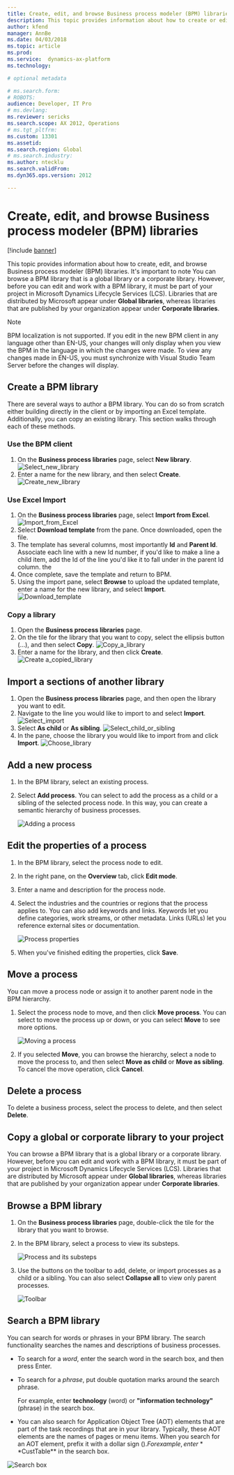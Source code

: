 ```yaml
---
title: Create, edit, and browse Business process modeler (BPM) libraries
description: This topic provides information about how to create or edit a BPM library and how to browse an existing library.
author: kfend
manager: AnnBe
ms.date: 04/03/2018
ms.topic: article
ms.prod:
ms.service:  dynamics-ax-platform
ms.technology:

# optional metadata

# ms.search.form:
# ROBOTS:
audience: Developer, IT Pro
# ms.devlang:
ms.reviewer: sericks
ms.search.scope: AX 2012, Operations	
# ms.tgt_pltfrm:
ms.custom: 13301
ms.assetid:
ms.search.region: Global
# ms.search.industry:
ms.author: ntecklu
ms.search.validFrom:
ms.dyn365.ops.version: 2012

---
```


# Create, edit, and browse Business process modeler (BPM) libraries

[!include [banner](../includes/banner.md)]

This topic provides information about how to create, edit, and browse Business process modeler (BPM) libraries. It's important to note You can browse a BPM library that is a global library or a corporate library. However, before you can edit and work with a BPM library, it must be part of your project in Microsoft Dynamics Lifecycle Services (LCS). Libraries that are distributed by Microsoft appear under **Global libraries**, whereas libraries that are published by your organization appear under **Corporate libraries**.

  >[!NOTE]
  >BPM localization is not supported. If you edit in the new BPM client in any language other than EN-US, your changes will only display when you view the BPM in the language in which the changes were made. To view any changes made in EN-US, you must synchronize with Visual Studio Team Server before the changes will display.

## Create a BPM library
There are several ways to author a BPM library. You can do so from scratch either building directly in the client or by importing an Excel template. Additionally, you can copy an existing library. This section walks through each of these methods.

### Use the BPM client 

1. On the **Business process libraries** page, select **New library**.
     ![Select_new_library](./media/Select_new_library.PNG "New library")
2. Enter a name for the new library, and then select **Create**.
     ![Create_new_library](./media/Create_new_library.PNG "Create new library")
    
### Use Excel Import

1. On the **Business process libraries** page, select **Import from Excel**.
     ![Import_from_Excel](./media/Import_from_Excel.PNG "Import from Excel")
2. Select **Download template** from the pane. Once downloaded, open the file.
3. The template has several columns, most importantly **Id** and **Parent Id**. Associate each line with a new Id number, if you'd like to make a line a child item, add the Id of the line you'd like it to fall under in the parent Id column. the 
4. Once complete, save the template and return to BPM.
5. Using the import pane, select **Browse** to upload the updated template, enter a name for the new library, and select **Import**. 
    ![Download_template](./media/Download_template.PNG "Download template")
 
### Copy a library 

1. Open the **Business process libraries** page. 
2. On the tile for the library that you want to copy, select the ellipsis button (…), and then select **Copy**.
    ![Copy_a_library](./media/Copy_a_library.PNG "Copy library")   
3. Enter a name for the library, and then click **Create**.
    ![Create a_copied_library](./media/Create_a_copied_library.PNG "Create copied library")


## Import a sections of another library
1. Open the **Business process libraries** page, and then open the library you want to edit. 
2. Navigate to the line you would like to import to and select **Import**.
     ![Select_import](./media/Select_import.PNG "Select import")
3. Select **As child** or **As sibling**.
     ![Select_child_or_sibling](./media/Select_child_or_sibling.PNG "Select child or sibling")
4. In the pane, choose the library you would like to import from and click **Import**.
     ![Choose_library](./media/Choose_library.PNG "Choose library")


## Add a new process

1. In the BPM library, select an existing process.
2. Select **Add process**. You can select to add the process as a child or a sibling of the selected process node. In this way, you can create a semantic hierarchy of business processes.

    ![Adding a process](./media/NEWBPM_BlogPost06.png "Add process")

## Edit the properties of a process

1. In the BPM library, select the process node to edit.
2. In the right pane, on the **Overview** tab, click **Edit mode**.
3. Enter a name and description for the process node.
4. Select the industries and the countries or regions that the process applies to. You can also add keywords and links. Keywords let you define categories, work streams, or other metadata. Links (URLs) let you reference external sites or documentation.

    ![Process properties](./media/NEWBPM_BlogPost08-194x300.png "Process details")

5. When you've finished editing the properties, click **Save**.

## Move a process

You can move a process node or assign it to another parent node in the BPM hierarchy.

1. Select the process node to move, and then click **Move process**. You can select to move the process up or down, or you can select **Move** to see more options.

    ![Moving a process](./media/NEWBPM_BlogPost09.png "Move process")

2. If you selected **Move**, you can browse the hierarchy, select a node to move the process to, and then select **Move as child** or **Move as sibling**. To cancel the move operation, click **Cancel**.

## Delete a process

To delete a business process, select the process to delete, and then select **Delete**.

## Copy a global or corporate library to your project

You can browse a BPM library that is a global library or a corporate library. However, before you can edit and work with a BPM library, it must be part of your project in Microsoft Dynamics Lifecycle Services (LCS). Libraries that are distributed by Microsoft appear under **Global libraries**, whereas libraries that are published by your organization appear under **Corporate libraries**.

## Browse a BPM library

1. On the **Business process libraries** page, double-click the tile for the library that you want to browse.
2. In the BPM library, select a process to view its substeps.

    ![Process and its substeps](./media/2.PNG "Process and its substeps")

3. Use the buttons on the toolbar to add, delete, or import processes as a child or a sibling. You can also select **Collapse all** to view only parent processes. 

    ![Toolbar](./media/3.PNG "Toolbar")

## Search a BPM library

You can search for words or phrases in your BPM library. The search functionality searches the names and descriptions of business processes.

- To search for a _word_, enter the search word in the search box, and then press Enter.
- To search for a _phrase_, put double quotation marks around the search phrase.

    For example, enter **technology** (word) or **"information technology"** (phrase) in the search box.

- You can also search for Application Object Tree (AOT) elements that are part of the task recordings that are in your library. Typically, these AOT elements are the names of pages or menu items. When you search for an AOT element, prefix it with a dollar sign ($). For example, enter **$CustTable** in the search box.

![Search box](./media/searching.png "Search box")

   
